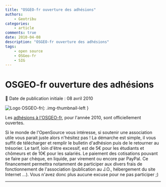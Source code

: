 ```yaml
---
title: "OSGEO-fr ouverture des adhésions"
authors:
    - Geotribu
categories:
    - article
comments: true
date: 2010-04-08
description: "OSGEO-fr ouverture des adhésions"
tags:
    - open source
    - OSGeo-fr
    - SIG
---
```


# OSGEO-fr ouverture des adhésions

:calendar: Date de publication initiale : 08 avril 2010

![Logo OSGEO-fr](https://cdn.geotribu.fr/img/logos-icones/entreprises_association/osgeo_fr.png "logo OSGEO-fr"){: .img-thumbnail-left }

Les [adhésions à l'OSGEO-fr](http://osgeo.gloobe.org/drupal/node/8), pour l'année 2010, sont officiellement ouvertes.

Si le monde de l'OpenSource vous intéresse, si soutenir une association utile vous parait juste alors n'hésitez pas ! La démarche est simple, il vous suffit de télécharger et remplir le bulletin d'adhésion puis de le retourner au trésorier. Le tarif, loin d'être excessif, est de 5€ pour les étudiants et chômeurs et de 10€ pour les salariés. Le paiement des cotisations pouvant se faire par chèque, en liquide, par virement ou encore par PayPal. Ce financement permettra notamment de participer aux divers frais de fonctionnement de l'association (publication au J.O., hébergement du site Internet ...). Vous n'avez donc plus aucune excuse pour ne pas participer ;)

----

<!-- geotribu:authors-block -->

